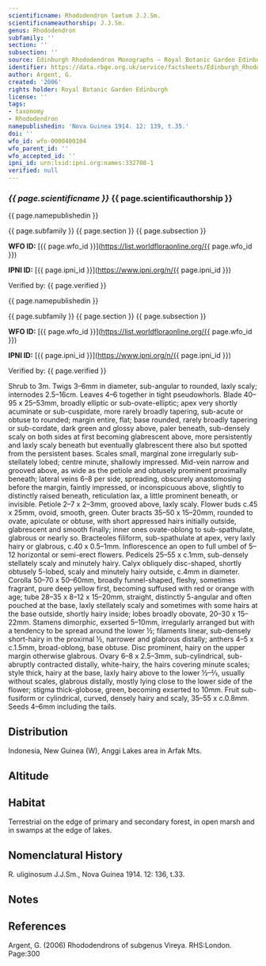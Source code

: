 ```yaml
---
scientificname: Rhododendron laetum J.J.Sm.
scientificnameauthorship: J.J.Sm.
genus: Rhododendron
subfamily: ''
section: ''
subsection: ''
source: Edinburgh Rhododendron Monographs – Royal Botanic Garden Edinburgh
identifier: https://data.rbge.org.uk/service/factsheets/Edinburgh_Rhododendron_Monographs.xhtml
author: Argent, G.
created: '2006'
rights holder: Royal Botanic Garden Edinburgh
license: ''
tags:
- taxonomy
- Rhododendron
namepublishedin: 'Nova Guinea 1914. 12: 139, t.35.'
doi: ''
wfo_id: wfo-0000400104
wfo_parent_id: ''
wfo_accepted_id: ''
ipni_id: urn:lsid:ipni.org:names:332708-1
verified: null
---
```

### _{{ page.scientificname }}_ {{ page.scientificauthorship }}
 {{ page.namepublishedin }}

{{ page.subfamily }} {{ page.section }} {{ page.subsection }}

**WFO ID:** [{{ page.wfo_id }}](https://list.worldfloraonline.org/{{ page.wfo_id }})

**IPNI ID:** [{{ page.ipni_id }}](https://www.ipni.org/n/{{ page.ipni_id }})

Verified by: {{ page.verified }}

 {{ page.namepublishedin }}

{{ page.subfamily }} {{ page.section }} {{ page.subsection }}

**WFO ID:** [{{ page.wfo_id }}](https://list.worldfloraonline.org/{{ page.wfo_id }})

**IPNI ID:** [{{ page.ipni_id }}](https://www.ipni.org/n/{{ page.ipni_id }})

Verified by: {{ page.verified }}



Shrub to 3m. Twigs 3–6mm in diameter, sub-angular to rounded, laxly scaly; internodes 2.5–16cm. Leaves 4–6 together in tight pseudowhorls. Blade 40–95 x 25–53mm, broadly elliptic or sub-ovate-elliptic; apex very shortly acuminate or sub-cuspidate, more rarely broadly tapering, sub-acute or obtuse to rounded; margin entire, flat; base rounded, rarely broadly tapering or sub-cordate, dark green and glossy above, paler beneath, sub-densely scaly on both sides at first becoming glabrescent above, more persistently and laxly scaly beneath but eventually glabrescent there also but spotted from the persistent bases. Scales small, marginal zone irregularly sub-stellately lobed; centre minute, shallowly impressed. Mid-vein narrow and grooved above, as wide as the petiole and obtusely prominent proximally beneath; lateral veins 6–8 per side, spreading, obscurely anastomosing before the margin, faintly impressed, or inconspicuous above, slightly to distinctly raised beneath, reticulation lax, a little prominent beneath, or invisible. Petiole 2–7 x 2–3mm, grooved above, laxly scaly. Flower buds c.45 x 25mm, ovoid, smooth, green. Outer bracts 35–50 x 15–20mm, rounded to ovate, apiculate or obtuse, with short appressed hairs initially outside, glabrescent and smooth finally; inner ones ovate-oblong to sub-spathulate, glabrous or nearly so. Bracteoles filiform, sub-spathulate at apex, very laxly hairy or glabrous, c.40 x 0.5–1mm. Inflorescence an open to full umbel of 5–12 horizontal or semi-erect flowers. Pedicels 25–55 x c.1mm, sub-densely stellately scaly and minutely hairy. Calyx obliquely disc-shaped, shortly obtusely 5-lobed, scaly and minutely hairy outside, c.4mm in diameter. Corolla 50–70 x 50–60mm, broadly funnel-shaped, fleshy, sometimes fragrant, pure deep yellow first, becoming suffused with red or orange with age; tube 28–35 x 8–12 x 15–20mm, straight, distinctly 5-angular and often pouched at the base, laxly stellately scaly and sometimes with some hairs at the base outside, shortly hairy inside; lobes broadly obovate, 20–30 x 15–22mm. Stamens dimorphic, exserted 5–10mm, irregularly arranged but with a tendency to be spread around the lower ½; filaments linear, sub-densely short-hairy in the proximal ½, narrower and glabrous distally; anthers 4–5 x c.1.5mm, broad-oblong, base obtuse. Disc prominent, hairy on the upper margin other­wise glabrous. Ovary 6–8 x 2.5–3mm, sub-cylindrical, sub-abruptly contracted distally, white-hairy, the hairs covering minute scales; style thick, hairy at the base, laxly hairy above to the lower ½–2⁄3, usually without scales, glabrous distally, mostly lying close to the lower side of the flower; stigma thick-globose, green, becoming exserted to 10mm. Fruit sub-fusiform or cylindrical, curved, densely hairy and scaly, 35–55 x c.0.8mm. Seeds 4–6mm including the tails.

## Distribution
Indonesia, New Guinea (W), Anggi Lakes area in Arfak Mts.

## Altitude


## Habitat
Terrestrial on the edge of primary and secondary forest, in open marsh and in swamps at the edge of lakes.

## Nomenclatural History
R. uliginosum J.J.Sm., Nova Guinea 1914. 12: 136, t.33.
                       
## Notes


## References

Argent, G. (2006) Rhododendrons of subgenus Vireya. RHS:London. Page:300
